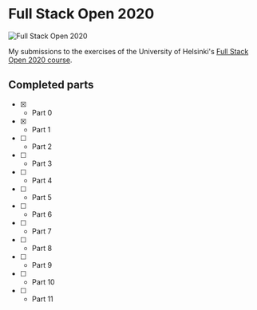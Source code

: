 # Full Stack Open 2020

![Full Stack Open 2020](https://firebasestorage.googleapis.com/v0/b/roshen-nair.appspot.com/o/project-images%2Ffull-stack-open.png?alt=media&token=d4d7a7ea-76d5-4da4-8761-627291b86b3f)

My submissions to the exercises of the University of Helsinki's [Full Stack Open 2020 course](https://fullstackopen.com/en/).

## Completed parts

- [x] - Part 0
- [x] - Part 1
- [ ] - Part 2
- [ ] - Part 3
- [ ] - Part 4
- [ ] - Part 5
- [ ] - Part 6
- [ ] - Part 7
- [ ] - Part 8
- [ ] - Part 9
- [ ] - Part 10
- [ ] - Part 11